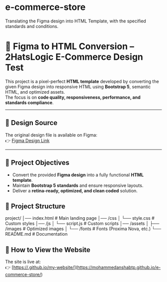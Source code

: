 # e-commerce-store
Translating the Figma design into HTML Template, with the specified standards and conditions.
# 🎨 Figma to HTML Conversion – 2HatsLogic E-Commerce Design Test

This project is a pixel-perfect **HTML template** developed by converting the given Figma design into responsive HTML using **Bootstrap 5**, semantic HTML, and optimized assets.  
The focus is on **code quality, responsiveness, performance, and standards compliance**.

---

## 📌 Design Source
The original design file is available on Figma:  
👉 [Figma Design Link](https://www.figma.com/file/cHfAW1inXrwcQjdohV538B/2HatsLogic-E-Commerce-Design-Test?type=design&node-id=2%3A2&mode=design&t=iRV61sTzCSG4uWmL-1)

---

## 🎯 Project Objectives
- Convert the provided **Figma design** into a fully functional **HTML template**.
- Maintain **Bootstrap 5 standards** and ensure responsive layouts.
- Deliver a **retina-ready, optimized, and clean coded** solution.

## 📂 Project Structure
project/
│── index.html # Main landing page
│── /css
│ └── style.css # Custom styles
│── /js
│ └── script.js # Custom scripts
│── /assets
│ ├── /images # Optimized images
│ └── /fonts # Fonts (Proxima Nova, etc.)
└── README.md # Documentation

## 🚀 How to View the Website
The site is live at:  
👉 [[https://<your-username>.github.io/my-website/](https://<your-username>.github.io/my-website/)](https://mohammedanshabtp.github.io/e-commerce-store/)
